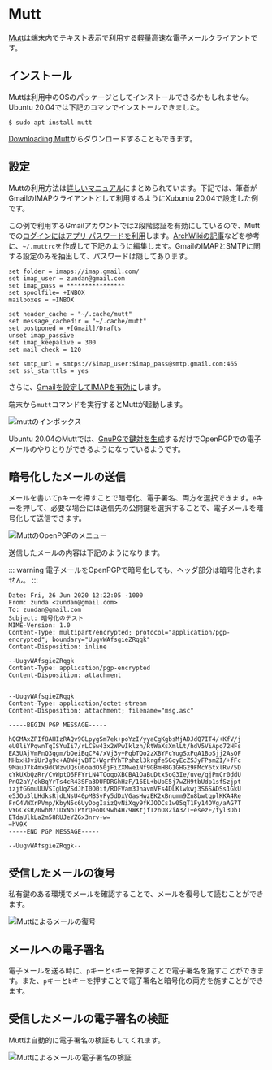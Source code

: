 # Mutt
[Mutt](http://www.mutt.org/)は端末内でテキスト表示で利用する軽量高速な電子メールクライアントです。

## インストール
Muttは利用中のOSのパッケージとしてインストールできるかもしれません。Ubuntu 20.04では下記のコマンでインストールできました。

```
$ sudo apt install mutt
```

[Downloading Mutt](http://www.mutt.org/download.html)からダウンロードすることもできます。

## 設定
Muttの利用方法は[詳しいマニュアル](http://www.mutt.org/doc/manual/)にまとめられています。下記では、筆者がGmailのIMAPクライアントとして利用するようにXubuntu 20.04で設定した例です。

この例で利用するGmailアカウントでは2段階認証を有効にしているので、Muttでの[ログインにはアプリ パスワードを利用](https://support.google.com/mail/answer/185833?hl=ja)します。[ArchWikiの記事](https://wiki.archlinux.org/index.php/mutt#Using_native_IMAP_support)などを参考に、`~/.muttrc`を作成して下記のように編集します。GmailのIMAPとSMTPに関する設定のみを抽出して、パスワードは隠してあります。

```
set folder = imaps://imap.gmail.com/
set imap_user = zundan@gmail.com
set imap_pass = ****************
set spoolfile= +INBOX
mailboxes = +INBOX

set header_cache = "~/.cache/mutt"
set message_cachedir = "~/.cache/mutt"
set postponed = +[Gmail]/Drafts
unset imap_passive
set imap_keepalive = 300
set mail_check = 120

set smtp_url = smtps://$imap_user:$imap_pass@smtp.gmail.com:465
set ssl_starttls = yes
```

さらに、[Gmailを設定してIMAPを有効に](https://support.google.com/mail/answer/7126229?hl=ja)します。

端末から`mutt`コマンドを実行するとMuttが起動します。

![muttのインボックス](/mutt-inbox.png)

Ubuntu 20.04のMuttでは、[GnuPGで鍵対を生成](keyManagement)するだけでOpenPGPでの電子メールのやりとりができるようになっているようです。

## 暗号化したメールの送信
メールを書いて`p`キーを押すことで暗号化、電子署名、両方を選択できます。`e`キーを押して、必要な場合には送信先の公開鍵を選択することで、電子メールを暗号化して送信できます。

![MuttのOpenPGPのメニュー](/mutt-p.png)

送信したメールの内容は下記のようになります。

::: warning
電子メールをOpenPGPで暗号化しても、ヘッダ部分は暗号化されません。
:::

```
Date: Fri, 26 Jun 2020 12:22:05 -1000
From: zunda <zundan@gmail.com>
To: zundan@gmail.com
Subject: 暗号化のテスト
MIME-Version: 1.0
Content-Type: multipart/encrypted; protocol="application/pgp-encrypted"; boundary="UugvWAfsgieZRqgk"
Content-Disposition: inline

--UugvWAfsgieZRqgk
Content-Type: application/pgp-encrypted
Content-Disposition: attachment


--UugvWAfsgieZRqgk
Content-Type: application/octet-stream
Content-Disposition: attachment; filename="msg.asc"

-----BEGIN PGP MESSAGE-----

hQGMAxZPIf8AHIzRAQv9GLpygSm7ek+poYzI/yyaCgKgbsMjADJdQ7IT4/+KfV/j
eU0liYPqwnTqISYuIi7/rLCSw43x2WPwIklzh/RtWaXsXmlLt/hdV5ViApo72HFs
EA3UAjVmFnQ3qgm/bOeiBqCP4/xVj3y+PqbTQo2zXBYFcYugSxPqA1BoSjj2AsOF
NHbxHJviUrJg9c+A8W4jvBTC+WgrfYhTPshzl3krgfe5GoyEcZSJyFPsmZI/+fFc
9MauJ7k4mx9dCWzvUQsu6oadO50jFiZXMwe1Nf9GBmHBG1GHG29FMcY6txlRv/5D
cYkUXbQzRr/CvWptO6FFYrLN4TOoqoXBCBA1OaBuDtx5oG3Ie/uve/gjPmCr0ddU
PnO2aY/ckBqYrTs4cR43SFa3DUPDRGhHzF/16EL+bUpE5j7wZH9tbUdp1sfSzjpt
izjfGGmuUUVSIgUqZSdJhI0O0if/ROFVam3JnavmVFs4DLKlwkwj3S6SADSs1GkU
e5JOu3lLHdksRjdLNsU40pMBSyFy5dDxVGasHwzEK2xBnumm9Zn8bwtqplKKA4Re
FrC4VWXrPVmp/KbyN5c6UyDogIaizQvNiXqy9fKJODCs1w05qT1Fy14OVg/aAG7T
vYGCxsR/0whM71DxNoTPtrQeo0C9wh4H79WKtjfTznO82iA3ZT+esezE/fyl3DbI
ETdaUlkLa2m58RUJeYZGx3nrv+w=
=hV9X
-----END PGP MESSAGE-----

--UugvWAfsgieZRqgk--
```

## 受信したメールの復号
私有鍵のある環境でメールを確認することで、メールを復号して読むことができます。

![Muttによるメールの復号](/mutt-decrypt.png)

## メールへの電子署名

電子メールを送る時に、`p`キーと`s`キーを押すことで電子署名を施すことができます。また、`p`キーと`b`キーを押すことで電子署名と暗号化の両方を施すことができます。

## 受信したメールの電子署名の検証
Muttは自動的に電子署名の検証もしてくれます。

![Muttによるメールの電子署名の検証](/mutt-verify-sign.png)
